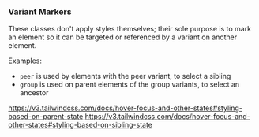 ### Variant Markers

These classes don't apply styles themselves; their sole purpose is to mark an element so it can be targeted or referenced by a variant on another element. 

Examples:
 - `peer` is used by elements with the peer variant, to select a sibling 
 - `group` is used on parent elements of the group variants, to select an ancestor



 https://v3.tailwindcss.com/docs/hover-focus-and-other-states#styling-based-on-parent-state
 https://v3.tailwindcss.com/docs/hover-focus-and-other-states#styling-based-on-sibling-state

 